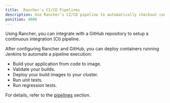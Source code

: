 ```yaml
---
title:  Rancher's CI/CD Pipelines
description: Use Rancher’s CI/CD pipeline to automatically checkout code, run builds or scripts, publish Docker images, and deploy software to users
position: 4000
---
```

Using Rancher, you can integrate with a GitHub repository to setup a continuous integration (CI) pipeline.

After configuring Rancher and GitHub, you can deploy containers running Jenkins to automate a pipeline execution:

- Build your application from code to image.
- Validate your builds.
- Deploy your build images to your cluster.
- Run unit tests.  
- Run regression tests.

For details, refer to the [pipelines](https://rancher.com/docs/rancher/v2.6/en/pipelines) section.